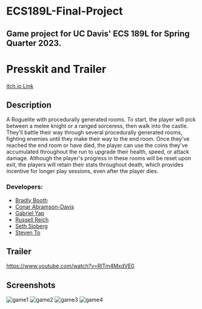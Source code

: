 # ECS189L-Final-Project
Game project for UC Davis' ECS 189L for Spring Quarter 2023.
---
# Presskit and Trailer
[itch.io Link](https://luciferstrials.itch.io/lucifers-trials)

## Description
A Roguelite with procedurally generated rooms. To start, the player will pick between a melee knight or a ranged sorceress, then walk into the castle. They’ll battle their way through several procedurally generated rooms, fighting enemies until they make their way to the end room. Once they've reached the end room or have died, the player can use the coins they've accumulated throughout the run to upgrade their health, speed, or attack damage. Although the player's progress in these rooms will be reset upon exit, the players will retain their stats throughout death, which provides incentive for longer play sessions, even after the player dies.
### Developers:
- [Bradly Booth](https://github.com/gdsmssngr2723)
- [Conar Abramson-Davis](https://github.com/ConanoftheUnreal)
- [Gabriel Yap](https://github.com/gabrielyap)
- [Russell Reich](https://github.com/RustyReich)
- [Seth Sjoberg](https://github.com/Sethstofer)
- [Steven To](https://github.com/Stefanto1016)
## Trailer
https://www.youtube.com/watch?v=RlTm4MxdVE0
## Screenshots
![game1](https://github.com/ConanoftheUnreal/ECS189L-Final-Project/assets/56618136/50bb311b-9889-432c-9cb2-874bedd15b12)
![game2](https://github.com/ConanoftheUnreal/ECS189L-Final-Project/assets/56618136/4cbe0384-4a5b-4a06-b4c2-04626f0b0c1d)
![game3](https://github.com/ConanoftheUnreal/ECS189L-Final-Project/assets/56618136/eca1105e-7551-4bc2-9981-1b9608572b22)
![game4](https://github.com/ConanoftheUnreal/ECS189L-Final-Project/assets/56618136/dd6c0223-de85-4168-9a9a-d9486320f8d0)
